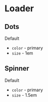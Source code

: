 # Loader

## Dots

Default
- `color` - primary
- `size` - 1em

## Spinner

Default
- `color` - primary
- `size` - 1.5em